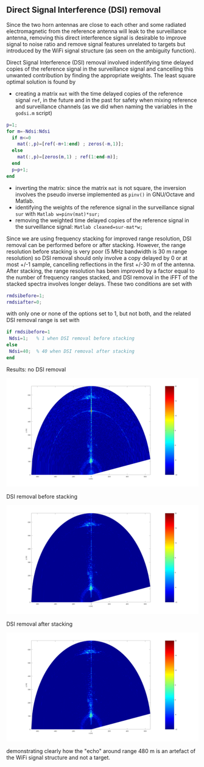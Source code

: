 ## Direct Signal Interference (DSI) removal

Since the two horn antennas are close to each other and some radiated
electromagnetic from the reference antenna will leak to the surveillance
antenna, removing this direct interference signal is desirable to 
improve signal to noise ratio and remove signal features unrelated to
targets but introduced by the WiFi signal structure (as seen on the
ambiguity function).

Direct Signal Interference (DSI) removal involved indentifying time
delayed copies of the reference signal in the surveillance signal and
cancelling this unwanted contribution by finding the appropriate weights.
The least square optimal solution is found by
* creating a matrix ``mat`` with the time delayed copies of the reference 
signal ``ref``, in the future and in the past for safety when mixing reference 
and surveillance channels (as we did when naming the variables in the ``godsi.m``
script)
```Matlab
p=1;
for m=-Ndsi:Ndsi
  if m<=0
    mat(:,p)=[ref(-m+1:end) ; zeros(-m,1)];
  else
    mat(:,p)=[zeros(m,1) ; ref(1:end-m)];
  end
  p=p+1;
end
```
* inverting the matrix: since the matrix ``mat`` is not square, the inversion
involves the pseudo inverse implemented as ``pinv()`` in GNU/Octave and Matlab.
* identifying the weights of the reference signal in the surveillance signal 
``sur`` with
``Matlab
w=pinv(mat)*sur;
``
* removing the weighted time delayed copies of the reference signal in the
surveillance signal:
``Matlab
cleaned=sur-mat*w;
``

Since we are using frequency stacking for improved range resolution, DSI
removal can be performed before or after stacking. However, the range resolution
before stacking is very poor (5 MHz bandwidth is 30 m range resolution) so
DSI removal should only involve a copy delayed by 0 or at most +/-1 sample,
cancelling reflections in the first +/-30 m of the antenna. After stacking,
the range resolution has been improved by a factor equal to the number of frequency
ranges stacked, and DSI removal in the iFFT of the stacked spectra involves longer
delays. These two conditions are set with
```Matlab
rmdsibefore=1;
rmdsiafter=0;
```
with only one or none of the options set to 1, but not both, and the related
DSI removal range is set with
```Matlab
if rmdsibefore=1
 Ndsi=1;   % 1 when DSI removal before stacking
else
 Ndsi=40;  % 40 when DSI removal after stacking
end
```

Results: no DSI removal

<img src="without_dsi_removal.png">

DSI removal before stacking

<img src="with_dsi_removalbreforestacking.png">

DSI removal after stacking

<img src="with_dsi_removal_afterstacking.png">

demonstrating clearly how the "echo" around range 480 m is an artefact of the
WiFi signal structure and not a target.
